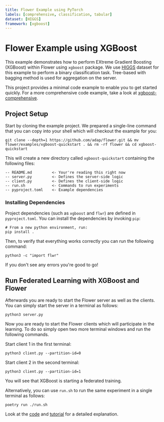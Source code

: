 ```yaml
---
title: Flower Example using PyTorch
labels: [comprehensive, classification, tabular]
dataset: [HIGGS]
framework: [xgboost]
---
```


# Flower Example using XGBoost

This example demonstrates how to perform EXtreme Gradient Boosting (XGBoost) within Flower using `xgboost` package.
We use [HIGGS](https://archive.ics.uci.edu/dataset/280/higgs) dataset for this example to perform a binary classification task.
Tree-based with bagging method is used for aggregation on the server.

This project provides a minimal code example to enable you to get started quickly. For a more comprehensive code example, take a look at [xgboost-comprehensive](https://github.com/adap/flower/tree/main/examples/xgboost-comprehensive).

## Project Setup

Start by cloning the example project. We prepared a single-line command that you can copy into your shell which will checkout the example for you:

```shell
git clone --depth=1 https://github.com/adap/flower.git && mv flower/examples/xgboost-quickstart . && rm -rf flower && cd xgboost-quickstart
```

This will create a new directory called `xgboost-quickstart` containing the following files:

```
-- README.md         <- Your're reading this right now
-- server.py         <- Defines the server-side logic
-- client.py         <- Defines the client-side logic
-- run.sh            <- Commands to run experiments
-- pyproject.toml    <- Example dependencies
```

### Installing Dependencies

Project dependencies (such as `xgboost` and `flwr`) are defined in `pyproject.toml`. You can install the dependencies by invoking `pip`:

```shell
# From a new python environment, run:
pip install .
```

Then, to verify that everything works correctly you can run the following command:

```shell
python3 -c "import flwr"
```

If you don't see any errors you're good to go!

## Run Federated Learning with XGBoost and Flower

Afterwards you are ready to start the Flower server as well as the clients.
You can simply start the server in a terminal as follows:

```shell
python3 server.py
```

Now you are ready to start the Flower clients which will participate in the learning.
To do so simply open two more terminal windows and run the following commands.

Start client 1 in the first terminal:

```shell
python3 client.py --partition-id=0
```

Start client 2 in the second terminal:

```shell
python3 client.py --partition-id=1
```

You will see that XGBoost is starting a federated training.

Alternatively, you can use `run.sh` to run the same experiment in a single terminal as follows:

```shell
poetry run ./run.sh
```

Look at the [code](https://github.com/adap/flower/tree/main/examples/xgboost-quickstart)
and [tutorial](https://flower.ai/docs/framework/tutorial-quickstart-xgboost.html) for a detailed explanation.

